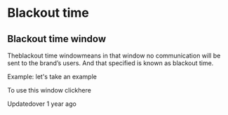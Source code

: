 # Blackout time

## Blackout time window

Theblackout time windowmeans in that window no communication will be sent to the brand’s users. And that specified is known as blackout time.

Example: let's take an example

To use this window clickhere

Updatedover 1 year ago